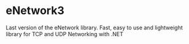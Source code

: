 # eNetwork3
Last version of the eNetwork library. Fast, easy to use and lightweight library for TCP and UDP Networking with .NET
